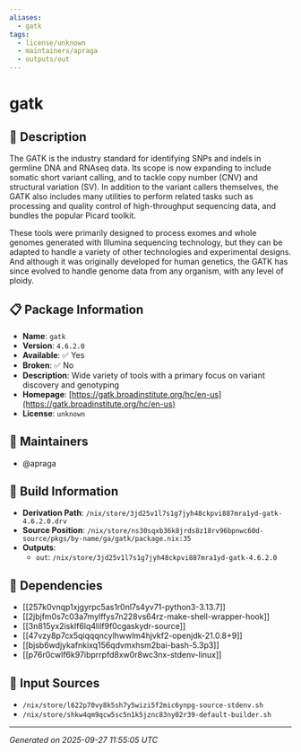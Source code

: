 ```yaml
---
aliases:
  - gatk
tags:
  - license/unknown
  - maintainers/apraga
  - outputs/out
---
```


# gatk

## 📝 Description

The GATK is the industry standard for identifying SNPs and indels in germline
DNA and RNAseq data. Its scope is now expanding to include somatic short variant
calling, and to tackle copy number (CNV) and structural variation (SV). In
addition to the variant callers themselves, the GATK also includes many
utilities to perform related tasks such as processing and quality control of
high-throughput sequencing data, and bundles the popular Picard toolkit.

These tools were primarily designed to process exomes and whole genomes
generated with Illumina sequencing technology, but they can be adapted to handle
a variety of other technologies and experimental designs. And although it was
originally developed for human genetics, the GATK has since evolved to handle
genome data from any organism, with any level of ploidy.


## 📋 Package Information

- **Name**: `gatk`
- **Version**: `4.6.2.0`
- **Available**: ✅ Yes
- **Broken**: ✅ No
- **Description**: Wide variety of tools with a primary focus on variant discovery and genotyping
- **Homepage**: [https://gatk.broadinstitute.org/hc/en-us](https://gatk.broadinstitute.org/hc/en-us)
- **License**: `unknown`
## 👥 Maintainers

- @apraga


## 🔧 Build Information

- **Derivation Path**: `/nix/store/3jd25v1l7s1g7jyh48ckpvi887mra1yd-gatk-4.6.2.0.drv`
- **Source Position**: `/nix/store/ns30sqxb36k8jrds8z18rv96bpnwc60d-source/pkgs/by-name/ga/gatk/package.nix:35`
- **Outputs**:
  - `out`:  `/nix/store/3jd25v1l7s1g7jyh48ckpvi887mra1yd-gatk-4.6.2.0`

## 🔗 Dependencies

- [[257k0vnqp1xjgyrpc5as1r0nl7s4yv71-python3-3.13.7]]
- [[2jbjfm0s7c03a7mylffys7n228vs64rz-make-shell-wrapper-hook]]
- [[3n815yx2isklf6lq4lilf9f0cgaskydr-source]]
- [[47vzy8p7cx5qiqqqncylhwwlm4hjvkf2-openjdk-21.0.8+9]]
- [[bjsb6wdjykafnkixq156qdvmxhsm2bai-bash-5.3p3]]
- [[p76r0cwlf6k97ibprrpfd8xw0r8wc3nx-stdenv-linux]]

## 📁 Input Sources

- `/nix/store/l622p70vy8k5sh7y5wizi5f2mic6ynpg-source-stdenv.sh`
- `/nix/store/shkw4qm9qcw5sc5n1k5jznc83ny02r39-default-builder.sh`

---
*Generated on 2025-09-27 11:55:05 UTC*
